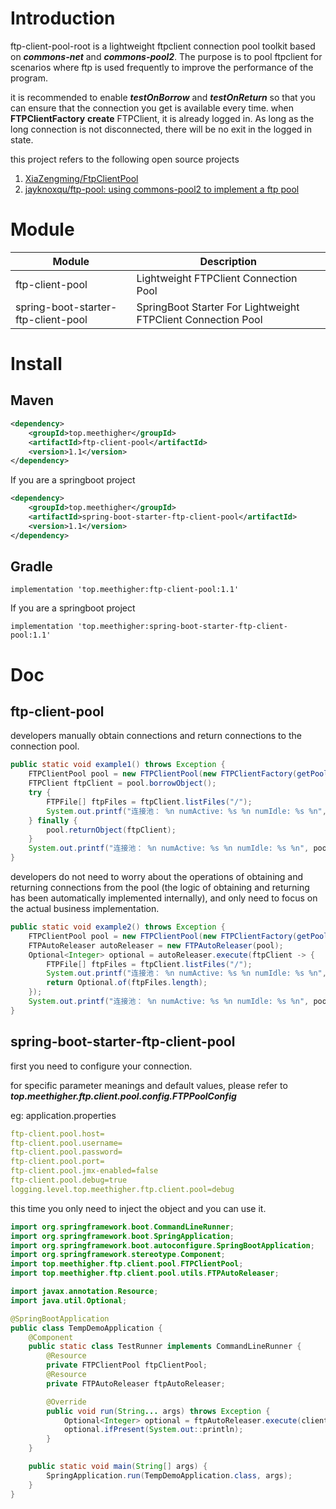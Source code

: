 # Introduction

ftp-client-pool-root is a lightweight ftpclient connection pool toolkit based on ***commons-net*** and ***commons-pool2***. The purpose is to pool ftpclient for scenarios where ftp is used frequently to improve the performance of the program.

it is recommended to enable ***testOnBorrow*** and ***testOnReturn*** so that you can ensure that the connection you get is available every time.
when **FTPClientFactory** **create** FTPClient, it is already logged in. As long as the long connection is not disconnected, there will be no exit in the logged in state.

this project refers to the following open source projects

1. [XiaZengming/FtpClientPool](https://github.com/XiaZengming/FtpClientPool)
2. [jayknoxqu/ftp-pool: using commons-pool2 to implement a ftp pool](https://github.com/jayknoxqu/ftp-pool)

# Module

| Module                              | Description                                                  |
| ----------------------------------- | ------------------------------------------------------------ |
| ftp-client-pool                     | Lightweight FTPClient Connection Pool                        |
| spring-boot-starter-ftp-client-pool | SpringBoot Starter For Lightweight FTPClient Connection Pool |

# Install

## Maven

```xml
<dependency>
    <groupId>top.meethigher</groupId>
    <artifactId>ftp-client-pool</artifactId>
    <version>1.1</version>
</dependency>
```

If you are a springboot project

```xml
<dependency>
    <groupId>top.meethigher</groupId>
    <artifactId>spring-boot-starter-ftp-client-pool</artifactId>
    <version>1.1</version>
</dependency>
```

## Gradle

```
implementation 'top.meethigher:ftp-client-pool:1.1'
```

If you are a springboot project

```
implementation 'top.meethigher:spring-boot-starter-ftp-client-pool:1.1'
```

# Doc

## ftp-client-pool

developers manually obtain connections and return connections to the connection pool.

```java
public static void example1() throws Exception {
    FTPClientPool pool = new FTPClientPool(new FTPClientFactory(getPoolConfig()));
    FTPClient ftpClient = pool.borrowObject();
    try {
        FTPFile[] ftpFiles = ftpClient.listFiles("/");
        System.out.printf("连接池： %n numActive: %s %n numIdle: %s %n", pool.getNumActive(), pool.getNumIdle());
    } finally {
        pool.returnObject(ftpClient);
    }
    System.out.printf("连接池： %n numActive: %s %n numIdle: %s %n", pool.getNumActive(), pool.getNumIdle());
}
```

developers do not need to worry about the operations of obtaining and returning connections from the pool (the logic of obtaining and returning has been automatically implemented internally), and only need to focus on the actual business implementation.

```java
public static void example2() throws Exception {
    FTPClientPool pool = new FTPClientPool(new FTPClientFactory(getPoolConfig()));
    FTPAutoReleaser autoReleaser = new FTPAutoReleaser(pool);
    Optional<Integer> optional = autoReleaser.execute(ftpClient -> {
        FTPFile[] ftpFiles = ftpClient.listFiles("/");
        System.out.printf("连接池： %n numActive: %s %n numIdle: %s %n", pool.getNumActive(), pool.getNumIdle());
        return Optional.of(ftpFiles.length);
    });
    System.out.printf("连接池： %n numActive: %s %n numIdle: %s %n", pool.getNumActive(), pool.getNumIdle());
}
```

## spring-boot-starter-ftp-client-pool

first you need to configure your connection. 

for specific parameter meanings and default values, please refer to ***top.meethigher.ftp.client.pool.config.FTPPoolConfig***

eg: application.properties

```yml
ftp-client.pool.host=
ftp-client.pool.username=
ftp-client.pool.password=
ftp-client.pool.port=
ftp-client.pool.jmx-enabled=false
ftp-client.pool.debug=true
logging.level.top.meethigher.ftp.client.pool=debug
```

this time you only need to inject the object and you can use it.

```java
import org.springframework.boot.CommandLineRunner;
import org.springframework.boot.SpringApplication;
import org.springframework.boot.autoconfigure.SpringBootApplication;
import org.springframework.stereotype.Component;
import top.meethigher.ftp.client.pool.FTPClientPool;
import top.meethigher.ftp.client.pool.utils.FTPAutoReleaser;

import javax.annotation.Resource;
import java.util.Optional;

@SpringBootApplication
public class TempDemoApplication {
    @Component
    public static class TestRunner implements CommandLineRunner {
        @Resource
        private FTPClientPool ftpClientPool;
        @Resource
        private FTPAutoReleaser ftpAutoReleaser;

        @Override
        public void run(String... args) throws Exception {
            Optional<Integer> optional = ftpAutoReleaser.execute(client -> Optional.of(client.list()));
            optional.ifPresent(System.out::println);
        }
    }

    public static void main(String[] args) {
        SpringApplication.run(TempDemoApplication.class, args);
    }
}
```

